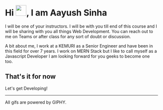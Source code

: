 # Hi <img src="https://media.giphy.com/media/hvRJCLFzcasrR4ia7z/giphy.gif" width="35px">, I am Aayush Sinha

I will be one of your instructors. I will be with you till end of this course and I will be sharing with you all things Web Development. You can reach out to me on Teams or after class for any sort of doubt or discussion.

A bit about me, I work at a KEMURI as a Senior Engineer and have been in this field for over 7 years. I work on MERN Stack but I like to call myself as a Javascript Developer I am looking forward for you geeks to become one too.


## That's it for now
Let's get Developing!

---
All gifs are powered by GIPHY.
